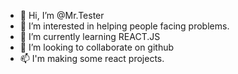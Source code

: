 - 👋 Hi, I’m @Mr.Tester
- 👀 I’m interested in helping people facing problems. 
- 🌱 I’m currently learning REACT.JS
- 💞️ I’m looking to collaborate on github
- 📫 I'm making some react projects.

<!---
walwaddan/walwaddan is a ✨ special ✨ repository because its `README.md` (this file) appears on your GitHub profile.
You can click the Preview link to take a look at your changes.
--->
